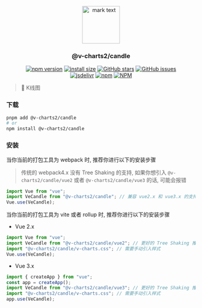 <p align="center">
<img src="https://raw.githubusercontent.com/denaro-org/v-charts2/main/docs/.vuepress/public/favicon.ico" alt="mark text" width="100" height="100">
</p>

<h3 align="center">@v-charts2/candle</h3>

<p align="center">
  <a href="https://www.npmjs.com/package/@v-charts2/candle" target="_blank"><img alt="npm version" src="https://img.shields.io/npm/v/@v-charts2/candle"></a>
  <a href="https://packagephobia.com/result?p=@v-charts2/candle" target="_blank"><img alt="install size" src="https://packagephobia.now.sh/badge?p=@v-charts2/candle"></a>
  <a href="https://github.com/denaro-org/v-charts2/stargazers" target="_blank"><img alt="GitHub stars" src="https://img.shields.io/github/stars/denaro-org/v-charts2"></a>
  <a href="https://github.com/denaro-org/v-charts2/issues" target="_blank"><img alt="GitHub issues" src="https://img.shields.io/github/issues/denaro-org/v-charts2"></a>
  <br />
  <a href="https://www.jsdelivr.com/package/npm/@v-charts2/candle" target="_blank"><img alt="jsdelivr" src="https://data.jsdelivr.com/v1/package/npm/@v-charts2/candle/badge"></a>
  <a href="https://www.npmjs.com/package/@v-charts2/candle" target="_blank"><img alt="npm" src="https://img.shields.io/node/v/@v-charts2/candle"></a>
  <a href="https://github.com/denaro-org/v-charts2/blob/main/LICENSE" target="_blank"><img alt="NPM" src="https://img.shields.io/npm/l/@v-charts2/candle"></a>
</p>

> :tada: K线图

### 下载

```bash
pnpm add @v-charts2/candle
# or
npm install @v-charts2/candle
```

### 安装

当你当前的打包工具为 webpack 时, 推荐你进行以下的安装步骤

> 传统的 webpack4.x 没有 Tree Shaking 的支持, 如果你想引入 `@v-charts2/candle/vue2` 或者 `@v-charts2/candle/vue3` 的话, 可能会报错

```javascript
import Vue from "vue";
import VeCandle from "@v-charts2/candle"; // 兼容 vue2.x 和 vue3.x 的支持, 将会自动加载支持 vue2.x 的支持包或者支持 vue3.x 的支持包
Vue.use(VeCandle);
```

当你当前的打包工具为 vite 或者 rollup 时, 推荐你进行以下的安装步骤

- Vue 2.x

```javascript
import Vue from "vue";
import VeCandle from "@v-charts2/candle/vue2"; // 更好的 Tree Shaking 推荐引入 vue2.x 的专属支持包
import "@v-charts2/candle/v-charts.css"; // 需要手动引入样式
Vue.use(VeCandle);
```

- Vue 3.x

```javascript
import { createApp } from "vue";
const app = createApp();
import VeCandle from "@v-charts2/candle/vue3"; // 更好的 Tree Shaking 推荐引入 vue3.x 的专属支持包
import "@v-charts2/candle/v-charts.css"; // 需要手动引入样式
app.use(VeCandle);
```
